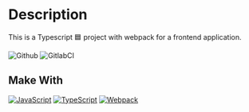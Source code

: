 # Description
This is a Typescript 🟦 project with webpack for a frontend application.

![Github](https://github.com/zearkiatos/typescript-node-web/actions/workflows/action.yml/badge.svg)
![GitlabCI](https://gitlab.com/caprilespe/typescript-node-web/badges/develop/pipeline.svg)

## Make With
[![JavaScript](https://img.shields.io/badge/javascript-ead547?style=for-the-badge&logo=javascript&logoColor=white&labelColor=000000)]()
[![TypeScript](https://img.shields.io/badge/TypeScript-2f72bc?style=for-the-badge&logo=typescript&logoColor=white&labelColor=000000)]()
[![Webpack](https://img.shields.io/badge/Webpack-5599c8?style=for-the-badge&logo=webpack&logoColor=white&labelColor=000000)]()


